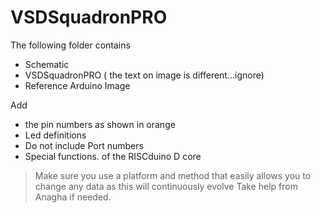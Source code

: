# VSDSquadronPRO

The following folder contains

- Schematic
- VSDSquadronPRO ( the text on image is different...ignore)
- Reference Arduino Image

Add

- the pin numbers as shown in orange
- Led definitions
- Do not include Port numbers
- Special functions. of the RISCduino D core

>Make sure you use a platform and method that easily allows you to change any data as this will continuously evolve
>Take help from Anagha if needed.
